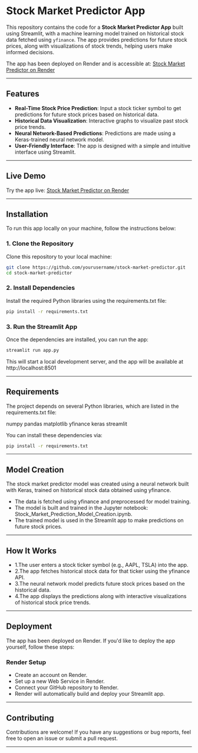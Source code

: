 # Stock Market Predictor App

This repository contains the code for a **Stock Market Predictor App** built using Streamlit, with a machine learning model trained on historical stock data fetched using `yfinance`. The app provides predictions for future stock prices, along with visualizations of stock trends, helping users make informed decisions.

The app has been deployed on Render and is accessible at: [Stock Market Predictor on Render](https://stock-market-predictor-b7dp.onrender.com)

---

## Features

- **Real-Time Stock Price Prediction**: Input a stock ticker symbol to get predictions for future stock prices based on historical data.
- **Historical Data Visualization**: Interactive graphs to visualize past stock price trends.
- **Neural Network-Based Predictions**: Predictions are made using a Keras-trained neural network model.
- **User-Friendly Interface**: The app is designed with a simple and intuitive interface using Streamlit.

---

## Live Demo

Try the app live: [Stock Market Predictor on Render](https://stock-market-predictor-b7dp.onrender.com)

---

## Installation

To run this app locally on your machine, follow the instructions below:

### 1. Clone the Repository

Clone this repository to your local machine:

```bash
git clone https://github.com/yourusername/stock-market-predictor.git
cd stock-market-predictor
```

### 2. Install Dependencies

Install the required Python libraries using the requirements.txt file:

```bash
pip install -r requirements.txt
```

### 3. Run the Streamlit App

Once the dependencies are installed, you can run the app:

```bash
streamlit run app.py
```
This will start a local development server, and the app will be available at http://localhost:8501

---

## Requirements

The project depends on several Python libraries, which are listed in the requirements.txt file:

numpy
pandas
matplotlib
yfinance
keras
streamlit

You can install these dependencies via:

```bash
pip install -r requirements.txt
```

---

## Model Creation

The stock market predictor model was created using a neural network built with Keras, trained on historical stock data obtained using yfinance.

- The data is fetched using yfinance and preprocessed for model training.
- The model is built and trained in the Jupyter notebook: Stock_Market_Prediction_Model_Creation.ipynb.
- The trained model is used in the Streamlit app to make predictions on future stock prices.

---

## How It Works
- 1.The user enters a stock ticker symbol (e.g., AAPL, TSLA) into the app.
- 2.The app fetches historical stock data for that ticker using the yfinance API.
- 3.The neural network model predicts future stock prices based on the historical data.
- 4.The app displays the predictions along with interactive visualizations of historical stock price trends.

---

## Deployment
The app has been deployed on Render. If you'd like to deploy the app yourself, follow these steps:

### Render Setup
- Create an account on Render.
- Set up a new Web Service in Render.
- Connect your GitHub repository to Render.
- Render will automatically build and deploy your Streamlit app.

---

## Contributing
Contributions are welcome! If you have any suggestions or bug reports, feel free to open an issue or submit a pull request.

---
